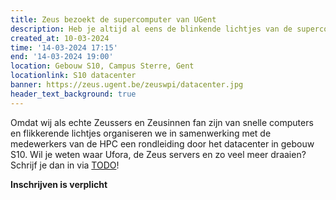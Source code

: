 ```yaml
---
title: Zeus bezoekt de supercomputer van UGent
description: Heb je altijd al eens de blinkende lichtjes van de supercomputer in het datacenter van dichtbij willen zien? Dit is je kans!
created_at: 10-03-2024
time: '14-03-2024 17:15'
end: '14-03-2024 19:00'
location: Gebouw S10, Campus Sterre, Gent
locationlink: S10 datacenter
banner: https://zeus.ugent.be/zeuswpi/datacenter.jpg
header_text_background: true
---
```


Omdat wij als echte Zeussers en Zeusinnen fan zijn van snelle computers en flikkerende lichtjes organiseren we in samenwerking met de medewerkers van de HPC een rondleiding door het datacenter in gebouw S10. Wil je weten waar Ufora, de Zeus servers en zo veel meer draaien? Schrijf je dan in via [TODO](https://event.student.ugent.be/)!

**Inschrijven is verplicht**
